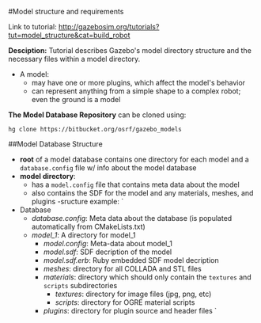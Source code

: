 #Model structure and requirements

Link to tutorial: http://gazebosim.org/tutorials?tut=model_structure&cat=build_robot

**Desciption:** Tutorial describes Gazebo's model directory structure and the necessary files within a model directory.

- A model:
  - may have one or more plugins, which affect the model's behavior
  - can represent anything from a simple shape to a complex robot; even the ground is a model

**The Model Database Repository** can be cloned using:
```
hg clone https://bitbucket.org/osrf/gazebo_models
```

##Model Database Structure

- **root** of a model database contains one directory for each model and a `database.config` file w/ info about the model database
- **model directory**: 
  - has a `model.config` file that contains meta data about the model
  - also contains the SDF for the model and any materials, meshes, and plugins
-sructure example:
`
- Database
  - *database.config*: Meta data about the database (is populated automatically from CMakeLists.txt)
  - *model_1*: A directory for model_1
    - *model.config*: Meta-data about model_1
    - *model.sdf*: SDF decription of the model
    - *model.sdf.erb*: Ruby embedded SDF model decription
    - *meshes*: directory for all COLLADA and STL files
    - *materials*: directory which should only contain the `textures` and `scripts` subdirectories
      - *textures*: directory for image files (jpg, png, etc)
      - *scripts*: directory for OGRE material scripts
    - *plugins*: directory for plugin source and header files
`

 
